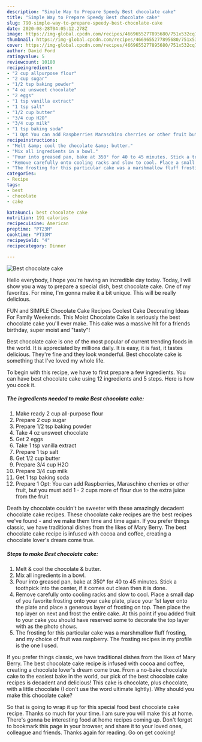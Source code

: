 ```yaml
---
description: "Simple Way to Prepare Speedy Best chocolate cake"
title: "Simple Way to Prepare Speedy Best chocolate cake"
slug: 790-simple-way-to-prepare-speedy-best-chocolate-cake
date: 2020-08-28T04:05:12.278Z
image: https://img-global.cpcdn.com/recipes/4669655277895680/751x532cq70/best-chocolate-cake-recipe-main-photo.jpg
thumbnail: https://img-global.cpcdn.com/recipes/4669655277895680/751x532cq70/best-chocolate-cake-recipe-main-photo.jpg
cover: https://img-global.cpcdn.com/recipes/4669655277895680/751x532cq70/best-chocolate-cake-recipe-main-photo.jpg
author: David Ford
ratingvalue: 5
reviewcount: 10180
recipeingredient:
- "2 cup allpurpose flour"
- "2 cup sugar"
- "1/2 tsp baking powder"
- "4 oz unsweet chocolate"
- "2 eggs"
- "1 tsp vanilla extract"
- "1 tsp salt"
- "1/2 cup butter"
- "3/4 cup H2O"
- "3/4 cup milk"
- "1 tsp baking soda"
- "1 Opt You can add Raspberries Maraschino cherries or other fruit but you must add 1  2 cups more of flour due to the extra juice from the fruit"
recipeinstructions:
- "Melt &amp; cool the chocolate &amp; butter."
- "Mix all ingredients in a bowl."
- "Pour into greased pan, bake at 350° for 40 to 45 minutes. Stick a toothpick into the center, if it comes out clean then it is done."
- "Remove carefully onto cooling racks and slow to cool. Place a small dap of you favorite frosting onto your cake plate, place your 1st layer onto the plate and place a generous layer of frosting on top. Then place the top layer on next and frost the entire cake. At this point if you added fruit to your cake you should have reserved some to decorate the top layer with as the photo shows."
- "The frosting for this particular cake was a marshmallow fluff frosting, and my choice of fruit was raspberry. The frosting recipes in my profile is the one I used."
categories:
- Recipe
tags:
- best
- chocolate
- cake

katakunci: best chocolate cake 
nutrition: 191 calories
recipecuisine: American
preptime: "PT23M"
cooktime: "PT33M"
recipeyield: "4"
recipecategory: Dinner

---
```



![Best chocolate cake](https://img-global.cpcdn.com/recipes/4669655277895680/751x532cq70/best-chocolate-cake-recipe-main-photo.jpg)

Hello everybody, I hope you're having an incredible day today. Today, I will show you a way to prepare a special dish, best chocolate cake. One of my favorites. For mine, I'm gonna make it a bit unique. This will be really delicious.

FUN and SIMPLE Chocolate Cake Recipes Coolest Cake Decorating Ideas For Family Weekends. This Moist Chocolate Cake is seriously the best chocolate cake you&#39;ll ever make. This cake was a massive hit for a friends birthday, super moist and &#34;tasty&#34;!

Best chocolate cake is one of the most popular of current trending foods in the world. It is appreciated by millions daily. It is easy, it is fast, it tastes delicious. They're fine and they look wonderful. Best chocolate cake is something that I've loved my whole life.


To begin with this recipe, we have to first prepare a few ingredients. You can have best chocolate cake using 12 ingredients and 5 steps. Here is how you cook it.

<!--inarticleads1-->

##### The ingredients needed to make Best chocolate cake:

1. Make ready 2 cup all-purpose flour
1. Prepare 2 cup sugar
1. Prepare 1/2 tsp baking powder
1. Take 4 oz unsweet chocolate
1. Get 2 eggs
1. Take 1 tsp vanilla extract
1. Prepare 1 tsp salt
1. Get 1/2 cup butter
1. Prepare 3/4 cup H2O
1. Prepare 3/4 cup milk
1. Get 1 tsp baking soda
1. Prepare 1 Opt: You can add Raspberries, Maraschino cherries or other fruit, but you must add 1 - 2 cups more of flour due to the extra juice from the fruit


Death by chocolate couldn&#39;t be sweeter with these amazingly decadent chocolate cake recipes. These chocolate cake recipes are the best recipes we&#39;ve found - and we make them time and time again. If you prefer things classic, we have traditional dishes from the likes of Mary Berry. The best chocolate cake recipe is infused with cocoa and coffee, creating a chocolate lover&#39;s dream come true. 

<!--inarticleads2-->

##### Steps to make Best chocolate cake:

1. Melt &amp; cool the chocolate &amp; butter.
1. Mix all ingredients in a bowl.
1. Pour into greased pan, bake at 350° for 40 to 45 minutes. Stick a toothpick into the center, if it comes out clean then it is done.
1. Remove carefully onto cooling racks and slow to cool. Place a small dap of you favorite frosting onto your cake plate, place your 1st layer onto the plate and place a generous layer of frosting on top. Then place the top layer on next and frost the entire cake. At this point if you added fruit to your cake you should have reserved some to decorate the top layer with as the photo shows.
1. The frosting for this particular cake was a marshmallow fluff frosting, and my choice of fruit was raspberry. The frosting recipes in my profile is the one I used.


If you prefer things classic, we have traditional dishes from the likes of Mary Berry. The best chocolate cake recipe is infused with cocoa and coffee, creating a chocolate lover&#39;s dream come true. From a no-bake chocolate cake to the easiest bake in the world, our pick of the best chocolate cake recipes is decadent and delicious! This cake is chocolate, plus chocolate, with a little chocolate (I don&#39;t use the word ultimate lightly). Why should you make this chocolate cake? 

So that is going to wrap it up for this special food best chocolate cake recipe. Thanks so much for your time. I am sure you will make this at home. There's gonna be interesting food at home recipes coming up. Don't forget to bookmark this page in your browser, and share it to your loved ones, colleague and friends. Thanks again for reading. Go on get cooking!
